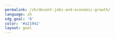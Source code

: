 ```yaml
---
permalink: /zh/decent-jobs-and-economic-growth/
language: zh
sdg_goal: '8'
color: '#a21942'
layout: goal
---
```


